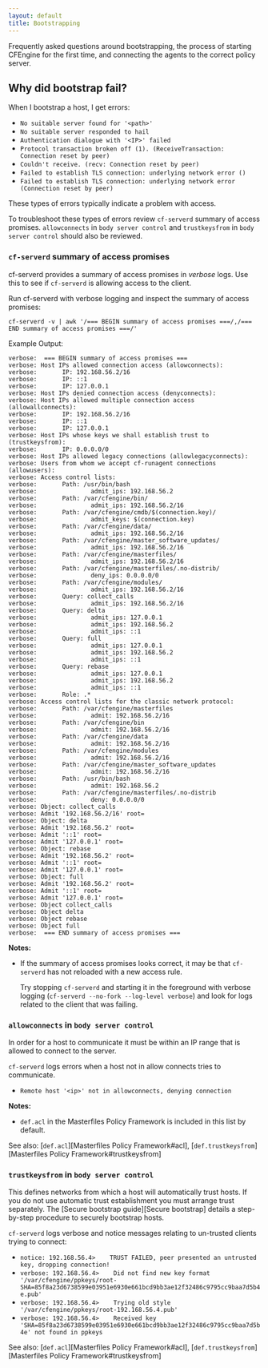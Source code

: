 ```yaml
---
layout: default
title: Bootstrapping
---
```


Frequently asked questions around bootstrapping, the process of starting CFEngine for the first time, and connecting the agents to the correct policy server.

## Why did bootstrap fail?

When I bootstrap a host, I get errors:

- `No suitable server found for '<path>'`
- `No suitable server responded to hail`
- `Authentication dialogue with '<IP>' failed`
- `Protocol transaction broken off (1). (ReceiveTransaction: Connection reset by peer)`
- `Couldn't receive. (recv: Connection reset by peer)`
- `Failed to establish TLS connection: underlying network error ()`
- `Failed to establish TLS connection: underlying network error (Connection reset by peer)`

These types of errors typically indicate a problem with access.

To troubleshoot these types of errors review `cf-serverd` summary of access promises. `allowconnects` in `body server control` and `trustkeysfrom` in `body server control` should also be reviewed.

### `cf-serverd` summary of access promises

cf-serverd provides a summary of access promises in _verbose_ logs. Use this to see if `cf-serverd` is allowing access to the client.

Run cf-serverd with verbose logging and inspect the summary of access promises:

```console
cf-serverd -v | awk '/=== BEGIN summary of access promises ===/,/=== END summary of access promises ===/'
```

Example Output:

```
verbose:  === BEGIN summary of access promises ===
verbose: Host IPs allowed connection access (allowconnects):
verbose:       IP: 192.168.56.2/16
verbose:       IP: ::1
verbose:       IP: 127.0.0.1
verbose: Host IPs denied connection access (denyconnects):
verbose: Host IPs allowed multiple connection access (allowallconnects):
verbose:       IP: 192.168.56.2/16
verbose:       IP: ::1
verbose:       IP: 127.0.0.1
verbose: Host IPs whose keys we shall establish trust to (trustkeysfrom):
verbose:       IP: 0.0.0.0/0
verbose: Host IPs allowed legacy connections (allowlegacyconnects):
verbose: Users from whom we accept cf-runagent connections (allowusers):
verbose: Access control lists:
verbose:       Path: /usr/bin/bash
verbose:               admit_ips: 192.168.56.2
verbose:       Path: /var/cfengine/bin/
verbose:               admit_ips: 192.168.56.2/16
verbose:       Path: /var/cfengine/cmdb/$(connection.key)/
verbose:               admit_keys: $(connection.key)
verbose:       Path: /var/cfengine/data/
verbose:               admit_ips: 192.168.56.2/16
verbose:       Path: /var/cfengine/master_software_updates/
verbose:               admit_ips: 192.168.56.2/16
verbose:       Path: /var/cfengine/masterfiles/
verbose:               admit_ips: 192.168.56.2/16
verbose:       Path: /var/cfengine/masterfiles/.no-distrib/
verbose:               deny_ips: 0.0.0.0/0
verbose:       Path: /var/cfengine/modules/
verbose:               admit_ips: 192.168.56.2/16
verbose:       Query: collect_calls
verbose:               admit_ips: 192.168.56.2/16
verbose:       Query: delta
verbose:               admit_ips: 127.0.0.1
verbose:               admit_ips: 192.168.56.2
verbose:               admit_ips: ::1
verbose:       Query: full
verbose:               admit_ips: 127.0.0.1
verbose:               admit_ips: 192.168.56.2
verbose:               admit_ips: ::1
verbose:       Query: rebase
verbose:               admit_ips: 127.0.0.1
verbose:               admit_ips: 192.168.56.2
verbose:               admit_ips: ::1
verbose:       Role: .*
verbose: Access control lists for the classic network protocol:
verbose:       Path: /var/cfengine/masterfiles
verbose:               admit: 192.168.56.2/16
verbose:       Path: /var/cfengine/bin
verbose:               admit: 192.168.56.2/16
verbose:       Path: /var/cfengine/data
verbose:               admit: 192.168.56.2/16
verbose:       Path: /var/cfengine/modules
verbose:               admit: 192.168.56.2/16
verbose:       Path: /var/cfengine/master_software_updates
verbose:               admit: 192.168.56.2/16
verbose:       Path: /usr/bin/bash
verbose:               admit: 192.168.56.2
verbose:       Path: /var/cfengine/masterfiles/.no-distrib
verbose:               deny: 0.0.0.0/0
verbose: Object: collect_calls
verbose: Admit '192.168.56.2/16' root=
verbose: Object: delta
verbose: Admit '192.168.56.2' root=
verbose: Admit '::1' root=
verbose: Admit '127.0.0.1' root=
verbose: Object: rebase
verbose: Admit '192.168.56.2' root=
verbose: Admit '::1' root=
verbose: Admit '127.0.0.1' root=
verbose: Object: full
verbose: Admit '192.168.56.2' root=
verbose: Admit '::1' root=
verbose: Admit '127.0.0.1' root=
verbose: Object collect_calls
verbose: Object delta
verbose: Object rebase
verbose: Object full
verbose:  === END summary of access promises ===
```

**Notes:**

- If the summary of access promises looks correct, it may be that `cf-serverd` has not reloaded with a new access rule.

  Try stopping `cf-serverd` and starting it in the foreground with verbose logging (`cf-serverd --no-fork --log-level verbose`) and look for logs related to the client that was failing.

### `allowconnects` in `body server control`

In order for a host to communicate it must be within an IP range that is allowed to connect to the server.

`cf-serverd` logs errors when a host not in allow connects tries to communicate.

- `Remote host '<ip>' not in allowconnects, denying connection`

**Notes:**

- `def.acl` in the Masterfiles Policy Framework is included in this list by default.

See also: [`def.acl`][Masterfiles Policy Framework#acl], [`def.trustkeysfrom`][Masterfiles Policy Framework#trustkeysfrom]

### `trustkeysfrom` in `body server control`

This defines networks from which a host will automatically trust hosts. If you do not use automatic trust establishment you must arrange trust separately. The [Secure bootstrap guide][Secure bootstrap] details a step-by-step procedure to securely bootstrap hosts.

`cf-serverd` logs verbose and notice messages relating to un-trusted clients trying to connect:

- `notice: 192.168.56.4>    TRUST FAILED, peer presented an untrusted key, dropping connection!`
- `verbose: 192.168.56.4>    Did not find new key format '/var/cfengine/ppkeys/root-SHA=85f8a23d6738599e03951e6930e661bcd9bb3ae12f32486c9795cc9baa7d5b4e.pub'`
- `verbose: 192.168.56.4>    Trying old style '/var/cfengine/ppkeys/root-192.168.56.4.pub'`
- `verbose: 192.168.56.4>    Received key 'SHA=85f8a23d6738599e03951e6930e661bcd9bb3ae12f32486c9795cc9baa7d5b4e' not found in ppkeys`

See also: [`def.acl`][Masterfiles Policy Framework#acl], [`def.trustkeysfrom`][Masterfiles Policy Framework#trustkeysfrom]
